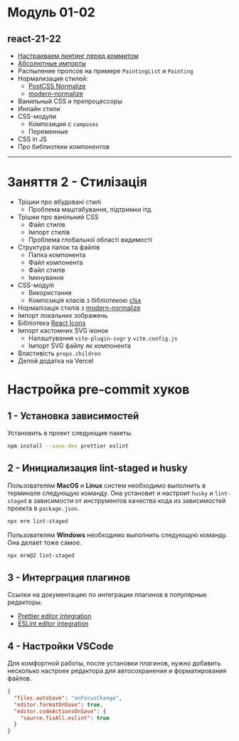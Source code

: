 # Модуль 01-02

## react-21-22

- [Настраиваем линтинг перед коммитом](https://github.com/goitacademy/react-lint-config)
- [Абсолютные импорты](https://create-react-app.dev/docs/importing-a-component/#absolute-imports)
- Распыление пропсов на примере `PaintingList` и `Painting`
- Нормализация стилей:
  - [PostCSS Normalize](https://create-react-app.dev/docs/adding-css-reset)
  - [modern-normalize](https://github.com/sindresorhus/modern-normalize)
- Ванильный CSS и препроцессоры
- Инлайн стили
- CSS-модули
  - Композиция с `composes`
  - Переменные
- CSS in JS
- Про библиотеки компонентов

---

# Заняття 2 - Стилізація

- Трішки про вбудовані стилі
  - Проблема маштабування, підтримки ітд
- Трішки про ванільний CSS
  - Файл стилів
  - Імпорт стилів
  - Проблема глобальної області видимості
- Структура папок та файлів
  - Папка компонента
  - Файл компонента
  - Файл стилів
  - Іменування
- CSS-модулі
  - Використання
  - Композиція класів з бібліотекою [clsx](https://www.npmjs.com/package/clsx)
- Нормалізація стилів з
  [modern-normalize](https://www.npmjs.com/package/modern-normalize)
- Імпорт локальних зображень
- Бібліотека [React Icons](https://react-icons.github.io/react-icons/)
- Імпорт кастомних SVG іконок
  - Налаштування `vite-plugin-svgr` у `vite.config.js`
  - Імпорт SVG файлу як компонента
- Властивість `props.children`
- Делой додатка на Vercel

# Настройка pre-commit хуков

## 1 - Установка зависимостей

Установить в проект следующие пакеты.

```bash
npm install --save-dev prettier eslint
```

## 2 - Инициализация lint-staged и husky

Пользователям **MacOS** и **Linux** систем необходимо выполнить в терминале
следующую команду. Она установит и настроит `husky` и `lint-staged` в
зависимости от инструментов качества кода из зависимостей проекта в
`package.json`.

```bash
npx mrm lint-staged
```

Пользователям **Windows** необходимо выполнить следующую команду. Она делает
тоже самое.

```bash
npx mrm@2 lint-staged
```

## 3 - Интерграция плагинов

Ссылки на документацию по интеграции плагинов в популярные редакторы.

- [Prettier editor integration](https://prettier.io/docs/en/editors.html)
- [ESLint editor integration](https://eslint.org/docs/user-guide/integrations)

## 4 - Настройки VSCode

Для комфортной работы, после установки плагинов, нужно добавить несколько
настроек редактора для автосохранения и форматирования файлов.

```json
{
  "files.autoSave": "onFocusChange",
  "editor.formatOnSave": true,
  "editor.codeActionsOnSave": {
    "source.fixAll.eslint": true
  }
}
```
